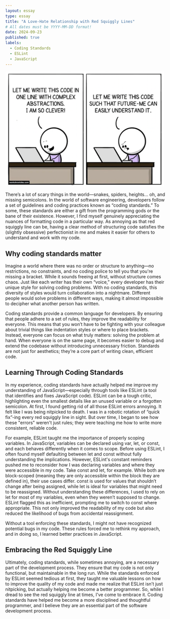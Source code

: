 ```yaml
---
layout: essay
type: essay
title: "A Love-Hate Relationship with Red Squiggly Lines"
# All dates must be YYYY-MM-DD format!
date: 2024-09-23
published: true
labels:
  - Coding Standards
  - ESLint
  - JavaScript
---
```


<img width="500px" class="rounded float-end ps-4" src="../img/coding-standards.png">

There’s a lot of scary things in the world—snakes, spiders, heights… oh, and missing semicolons. In the world of software engineering, developers follow a set of guidelines and coding practices known as “coding standards.” To some, these standards are either a gift from the programming gods or the bane of their existence. However, I find myself genuinely appreciating the nuances of formatting code in a particular way. As annoying as that red squiggly line can be, having a clear method of structuring code satisfies the (slightly obsessive) perfectionist in me and makes it easier for others to understand and work with my code.

## Why coding standards matter

Imagine a world where there was no order or structure to anything—no restrictions, no constraints, and no coding police to tell you that you're missing a bracket. While it sounds freeing at first, without structure comes chaos. Just like each writer has their own “voice,” every developer has their unique style for solving coding problems. With no coding standards, this diversity of styles would turn collaboration into a nightmare. Different people would solve problems in different ways, making it almost impossible to decipher what another person has written.

Coding standards provide a common language for developers. By ensuring that people adhere to a set of rules, they improve the readability for everyone. This means that you won’t have to be fighting with your colleague about trivial things like indentation styles or where to place brackets. Instead, everyone can focus on what truly matters: solving the problem at hand. When everyone is on the same page, it becomes easier to debug and extend the codebase without introducing unnecessary friction. Standards are not just for aesthetics; they’re a core part of writing clean, efficient code.

## Learning Through Coding Standards
In my experience, coding standards have actually helped me improve my understanding of JavaScript—especially through tools like ESLint (a tool that identifies and fixes JavaScript code). ESLint can be a tough critic, highlighting even the smallest details like an unused variable or a forgotten semicolon. At first, I found getting rid of all those ESLint errors annoying. It felt like I was being nitpicked to death. I was in a robotic rotation of “quick fix”-ing every red squiggly line in sight. But over time, I began to see how these "errors" weren't just rules; they were teaching me how to write more consistent, reliable code.

For example, ESLint taught me the importance of properly scoping variables. In JavaScript, variables can be declared using var, let, or const, and each behaves differently when it comes to scope. Before using ESLint, I often found myself defaulting between let and const without fully understanding the implications. However, ESLint's constant reminders pushed me to reconsider how I was declaring variables and where they were accessible in my code. Take const and let, for example. While both are block-scoped (meaning they are only accessible within the block they are defined in), their use cases differ. const is used for values that shouldn’t change after being assigned, while let is ideal for variables that might need to be reassigned. Without understanding these differences, I used to rely on let for most of my variables, even when they weren’t supposed to change. ESLint flagged this as inefficient, prompting me to switch to const where appropriate. This not only improved the readability of my code but also reduced the likelihood of bugs from accidental reassignment.

Without a tool enforcing these standards, I might not have recognized potential bugs in my code. These rules forced me to rethink my approach, and in doing so, I learned better practices in JavaScript.

## Embracing the Red Squiggly Line

Ultimately, coding standards, while sometimes annoying, are a necessary part of the development process. They ensure that my code is not only functional, but maintainable in the long run. While the standards enforced by ESLint seemed tedious at first, they taught me valuable lessons on how to improve the quality of my code and made me realize that ESLint isn’t just nitpicking, but actually helping me become a better programmer. So, while I dread to see the red squiggly line at times, I've come to embrace it. Coding standards have helped me become a more disciplined and thoughtful programmer, and I believe they are an essential part of the software development process. 
